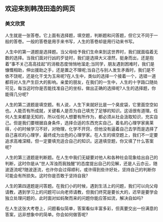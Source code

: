 ##                                      欢迎来到韩茂田造的网页


###                       美文欣赏

人生就是一张答卷。它上面有选择题，填空题，判断题和问答题，但它又不同于一般的答卷。一般的答卷是用手来书写，人生的答卷却是用行动来书写。

人生中的第一道题是选择题。当父母给予我们生命来到这世界时，我们就面临着无数的选择。当我们面对行凶的歹徒时，我们是选择大义凛然，挺身而出，还是抱着“事不关己高高挂起”的消极态度悄悄地溜走;当同学，朋友遇到困难时，我们是慷慨相助，伸出援助之手，还是置之不理呢;当自己与别人发生矛盾时，我们是不依不饶呢，还是化干戈为玉帛呢?在人生中，类似的选择一个接着一个，选错一道都将对人生产生巨大的影响。亲爱的朋友，在我们的一生中，人生的十字路口随处可见，每当这时你是否能找准自己的坐标，做出正确的选择呢?人生的选择题，你能得几分呢?

人生的第二道题是填空题。有人说，人生下来就好比是一个臭皮袋，它里面空空如也。人能否有所成就，关键看人是否为自己填充了足够的知识。这话很有道理。任何人生来都是无知的，所以任何人想要有所作为，都必须从社会汲取知识，充实自己。但是我们要根据自身条件，选择合适的东西充实自己。着名的心理学家奥莱得，小的时候学习不好，对物理，化学不开窍，但他没有逼着自己去学而是选择了自己喜欢的心理学，最终成为出色的心理学家。在人生的填空题上，我们不一定要追求高难深精，但一定要填充适合自己的知识。这道填空题，你又填了什么答案呢?

人生的第三道题是判断题。在人生中我们无疑要对他人和各种社会现象给出自己的判断，这时你是从“世人浑浊而我独醒”的态度提出自己的见解，还是人云亦云，随波逐流呢?随波逐流，也许你会过得顺利，或许得到些许好处，坚持自己的判断你可能会有所损失。这时你是否敢于坚持自我?

人生的第四道题是问答题。在我们小的时候，遇到生活上的问题，我们可以向父母请教，遇到学习上的问题可以向老师请教，但我们终究是要长大的，迟早是要学会独立处理问题的，此时面对如蚂聚而来的问题你能应答如流，解决自如吗?

在人生这张大考卷上，问题看似简单，答案看似丰富多彩，但真要交出一份满意的答案，远非想象中的简单。你会如何做答呢?
